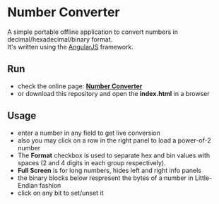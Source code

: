 
# Number Converter

A simple portable offline application to convert numbers in decimal/hexadecimal/binary format.  
It's written using the [AngularJS](http://angularjs.org) framework.

## Run

- check the online page: [**Number Converter**](https://rawgit.com/mortalis13/NumberConverter-AngularJS/master/index.html)
- or download this repository and open the **index.html** in a browser

## Usage

- enter a number in any field to get live conversion
- also you may click on a row in the right panel to load a power-of-2 number
- The **Format** checkbox is used to separate hex and bin values with spaces (2 and 4 digits in each group respectively).
- **Full Screen** is for long numbers, hides left and right info panels
- the binary blocks below respresent the bytes of a number in Little-Endian fashion
- click on any bit to set/unset it
